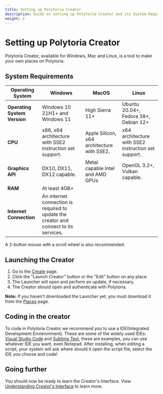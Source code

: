 ```yaml
---
title: Setting up Polytoria Creator
description: Guide on setting up Polytoria Creator and its System Requirements.
weight: 2
---
```


# Setting up Polytoria Creator

Polytoria Creator, available for Windows, Mac and Linux, is a tool to make your own places on Polytoria.

## System Requirements

| Operating System             | Windows                                                                               | MacOS                                      | Linux                                               |
| ---------------------------- | ------------------------------------------------------------------------------------- | ------------------------------------------ | --------------------------------------------------- |
| **Operating System Version** | Windows 10 21H1+ and Windows 11                                                       | High Sierra 11+                            | Ubuntu 20.04+, Fedora 38+, Debian 12+               |
| **CPU**                      | x86, x64 architecture with SSE2 instruction set support.                              | Apple Silicon, x64 architecture with SSE2. | x64 architecture with SSE2 instruction set support. |
| **Graphics API**             | DX10, DX11, DX12 capable.                                                             | Metal capable Intel and AMD GPUs           | OpenGL 3.2+, Vulkan capable.                        |
| **RAM**                      | At least 4GB+                                                                         |
| **Internet Connection**      | An internet connection is required to update the creator and connect to its services. |

A 2-button mouse with a scroll wheel is also recommended.

## Launching the Creator

1. Go to the [Create](https://polytoria.com/create/) page.
2. Click the "Launch Creator" button or the "Edit" button on any place.
3. The Launcher will open and perform an update, if necessary.
4. The Creator should open and authenticate with Polytoria.

<strong>Note:</strong>
If you haven't downloaded the Launcher yet, you must download it from the [Places](https://polytoria.com/places/) page.

## Coding in the creator

To code in Polytoria Creator we recommend you to use a IDE(Integrated Development Envieronment). These are some of the widely used IDEs: [Visual Studio Code](https://code.visualstudio.com/) and [Sublime Text](https://www.sublimetext.com/), these are examples, you can use whatever IDE you want, even Notepad. After installing, when editing a script, your system will ask where should it open the script file, select the IDE you choose and code!

## Going further

You should now be ready to learn the Creator's Interface. View [Understanding Creator's Interface](/tutorials/getting-started/creator-interface/) to learn more.
